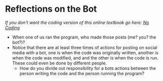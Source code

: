 # Reflections on the Bot
_If you don't want the coding version of this online textbook go here: <a href='../../../nocode/ch02_definitions/03_automation/09_reflecting_on_programming.html'>No Coding</a>_


- When one of us ran the program, who made those posts (me? you? the bot?)?
- Notice that there are at least three times of actions for posting on social media with a bot, one is when the code was originally written, another is when the code was modified, and and the other is when the code is run. These could even be done by different people.
  - How do you divide out responsibility for a bots actions between the person writing the code and the person running the program?
